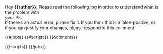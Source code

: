 Hey **{{author}}**,	
Please read the following log in order to understand what is the problem with	
your PR.	
 If there's an actual error, please fix it.	
 If you think this is a false-positive, or if you can justify your changes,	
please respond to this comment.	

{{#jobs}}
{{#scripts}}
{{&contents}}

{{/scripts}}
{{/jobs}}
